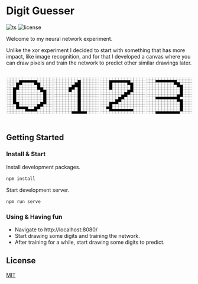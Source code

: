 # Digit Guesser

![ts](https://badgen.net/badge/-/TypeScript?icon=typescript&label&labelColor=blue&color=555555)
![license](https://badgen.net/github/license/balmanth/xcheme)

Welcome to my neural network experiment.

Unlike the xor experiment I decided to start with something that has more impact, like image recognition, and for that I developed a canvas where you can draw pixels and train the network to predict other similar drawings later.

<img src="./assets/cover.jpg" alt="Digit Guesser Cover" style="margin: 1rem auto;"/>

## Getting Started

### Install & Start

Install development packages.

```sh
npm install
```

Start development server.

```sh
npm run serve
```

### Using & Having fun

- Navigate to http://localhost:8080/
- Start drawing some digits and training the network.
- After training for a while, start drawing some digits to predict.

## License

[MIT](https://balmante.eti.br)
